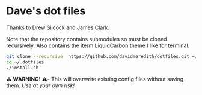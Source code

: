 # Dave's dot files

Thanks to Drew Silcock and James Clark.

Note that the repository contains submodules so must be cloned recursively.
Also contains the iterm LiquidCarbon theme I like for terminal. 

```sh
git clone --recursive  https://github.com/davidmeredith/dotfiles.git ~/.dotfiles
cd ~/.dotfiles
./install.sh
```

**⚠️  WARNING! ⚠️**- This will overwrite existing config files without saving them. _Use at your own risk!_
